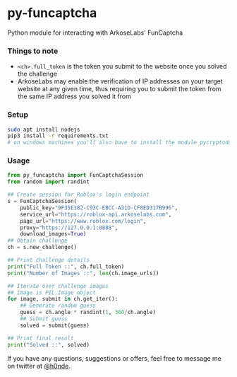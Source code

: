 # py-funcaptcha
Python module for interacting with ArkoseLabs' FunCaptcha

### Things to note
- `<ch>.full_token` is the token you submit to the website once you solved the challenge
- ArkoseLabs may enable the verification of IP addresses on your target website at any given time, thus requiring you to submit the token from the same IP address you solved it from


### Setup
```bash
sudo apt install nodejs
pip3 install -r requirements.txt
# on windows machines you'll also have to install the module pycryptodome
```


### Usage
```python
from py_funcaptcha import FunCaptchaSession
from random import randint

## Create session for Roblox's login endpoint
s = FunCaptchaSession(
    public_key="9F35E182-C93C-EBCC-A31D-CF8ED317B996",
    service_url="https://roblox-api.arkoselabs.com",
    page_url="https://www.roblox.com/login",
    proxy="https://127.0.0.1:8888",
    download_images=True)
## Obtain challenge
ch = s.new_challenge()

## Print challenge details
print("Full Token ::", ch.full_token)
print("Number of Images ::", len(ch.image_urls))

## Iterate over challenge images
## image is PIL.Image object
for image, submit in ch.get_iter():
    ## Generate random guess
    guess = ch.angle * randint(1, 360/ch.angle)
    ## Submit guess
    solved = submit(guess)

## Print final result
print("Solved ::", solved)
```

If you have any questions, suggestions or offers, feel free to message me on twitter at [@h0nde](https://twitter.com/h0nde).
